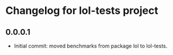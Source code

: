 Changelog for lol-tests project
================================

0.0.0.1
-----
 * Initial commit: moved benchmarks from package lol to lol-tests.